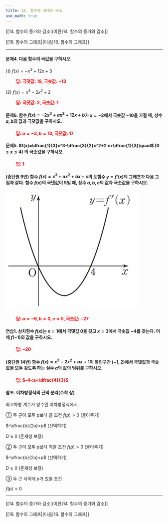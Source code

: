 ```yaml
---
title: 15. 함수의 극대와 극소
use_math: true
---
```

[[14. 함수의 증가와 감소|(이전)14. 함수의 증가와 감소]]

[[16. 함수의 그래프|(다음)16. 함수의 그래프]]

***
#### 문제4. 다음 함수의 극값을 구하시오.

(1) $f(x)=-x^3+12x+3$

**<span style="color: red;">$\qquad$답: 극댓값: $19$, 극솟값: $-13$</span>**

(2) $f(x)=x^4-2x^2+2$

**<span style="color: red;">$\qquad$답: 극댓값: $2$, 극솟값: $1$</span>**


#### 문제6. 함수 $f(x)=-2x^3+ax^2+12x+b$가 $x=-2$에서 극솟값 $-10$을 가질 때, 상수 $a, b$의 값과 극댓값을 구하시오.

**<span style="color: red;">$\qquad$답: $a=-3, b=10$, 극댓값: $17$</span>**


#### 문제5. $f(x)=\dfrac{1}{3}x^3-\dfrac{3}{2}x^2+2 x+\dfrac{1}{3}\quad$ $(0\le x\le4)$ 의 극솟값을 구하시오.

**<span style="color: red;">$\qquad$답: $1$</span>**

#### (중단원 9번) 함수 $f(x)=x^3+ax^2+bx+c$의 도함수 $y=f'(x)$의 그래프가 다음 그림과 같다. 함수 $f(x)$의 극댓값이 5일 때, 상수 $a, b, c$의 값과 극솟값을 구하시오.

<img src="/assets/two cs/중단원1.png"/>

**<span style="color: red;">$\qquad$답: $a=-6, b=0, c=5$, 극솟값: $-27$</span>**

#### 연습1. 삼차함수 $f(x)$는 $x=1$에서 극댓값 $0$을 갖고 $x=3$에서 극솟값 $-4$를 갖는다. 이때 $f(-1)$의 값을 구하시오. 

**<span style="color: red;">$\qquad$답: $-20$</span>**

#### (중단원 14번) 함수 $f(x)=x^3-2x^2+ax+1$이 열린구간 $(-1, 2)$에서 극댓값과 극솟값을 모두 갖도록 하는 실수 $a$의 값의 범위를 구하시오. 

**<span style="color: red;">$\qquad$답: $-4<a<\dfrac{4}{3}$</span>**

#### 참조. 이차방정식의 근의 분리(수학 상)
최고차항 계수가 양수인 이차방정식에서

① 두 근이 모두 $p$보다 클 조건
$f(p)>0$ (몰아주기)

$-\dfrac{b}{2a}>p$ (선택하기)

$D\ge0$ (존재성 보장)

② 두 근이 모두 $p$보다 작을 조건
$f(p)>0$ (몰아주기)

$-\dfrac{b}{2a}<p$ (선택하기)

$D\ge0$ (존재성 보장)

③ 두 근 사이에 $p$가 있을 조건

$f(p)<0$


***

[[14. 함수의 증가와 감소|(이전)14. 함수의 증가와 감소]]

[[16. 함수의 그래프|(다음)16. 함수의 그래프]]